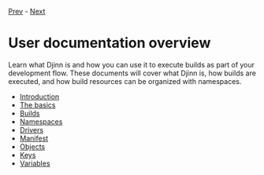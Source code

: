 [Prev](/) - [Next](/user/introduction)

# User documentation overview

Learn what Djinn is and how you can use it to execute builds as part of your
development flow. These documents will cover what Djinn is, how builds are
executed, and how build resources can be organized with namespaces.

* [Introduction](/user/introduction)
* [The basics](/user/the-basics)
* [Builds](/user/builds)
* [Namespaces](/user/namespaces)
* [Drivers](/user/drivers)
* [Manifest](/user/manifest)
* [Objects](/user/objects)
* [Keys](/user/keys)
* [Variables](/user/variables)
